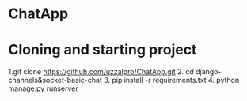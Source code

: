 # ChatApp

# Cloning and starting project
1.git clone https://github.com/uzzalpro/ChatApp.git
2. cd django-channels&socket-basic-chat
3. pip install -r requirements.txt
4. python manage.py runserver
